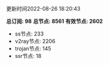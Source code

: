 更新时间2022-08-26 18:20:43

**总订阅: 98**
**总节点: 8561**
**有效节点: 2602**
- ss节点: 233
- v2ray节点: 2206
- trojan节点: 145
- ssr节点: 18
